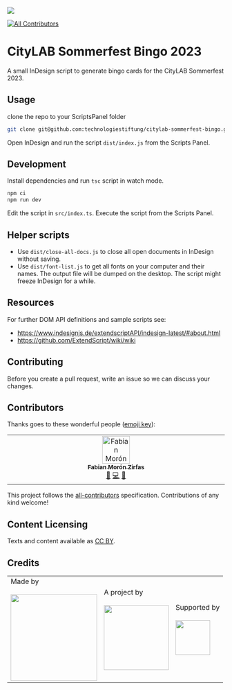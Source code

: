 ![](https://img.shields.io/badge/Built%20with%20%E2%9D%A4%EF%B8%8F-at%20Technologiestiftung%20Berlin-blue)

<!-- ALL-CONTRIBUTORS-BADGE:START - Do not remove or modify this section -->

[![All Contributors](https://img.shields.io/badge/all_contributors-1-orange.svg?style=flat-square)](#contributors-)

<!-- ALL-CONTRIBUTORS-BADGE:END -->

# CityLAB Sommerfest Bingo 2023

A small InDesign script to generate bingo cards for the CityLAB Sommerfest 2023.

## Usage

clone the repo to your ScriptsPanel folder

```bash
git clone git@github.com:technologiestiftung/citylab-sommerfest-bingo.git "~/Library/Preferences/Adobe InDesign/Version 18.0/en_US/Scripts/Scripts Panel/citylab-sommerfest-bingo"
```

Open InDesign and run the script `dist/index.js` from the Scripts Panel.

## Development

Install dependencies and run `tsc` script in watch mode.

```bash
npm ci
npm run dev
```

Edit the script in `src/index.ts`. Execute the script from the Scripts Panel.

## Helper scripts

- Use `dist/close-all-docs.js` to close all open documents in InDesign without saving.
- Use `dist/font-list.js` to get all fonts on your computer and their names. The output file will be dumped on the desktop. The script might freeze InDesign for a while.

## Resources

For further DOM API definitions and sample scripts see:

- https://www.indesignjs.de/extendscriptAPI/indesign-latest/#about.html
- https://github.com/ExtendScript/wiki/wiki

## Contributing

Before you create a pull request, write an issue so we can discuss your changes.

## Contributors

Thanks goes to these wonderful people ([emoji key](https://allcontributors.org/docs/en/emoji-key)):

<!-- ALL-CONTRIBUTORS-LIST:START - Do not remove or modify this section -->
<!-- prettier-ignore-start -->
<!-- markdownlint-disable -->
<table>
  <tbody>
    <tr>
      <td align="center" valign="top" width="14.28%"><a href="https://fabianmoronzirfas.me"><img src="https://avatars.githubusercontent.com/u/315106?v=4?s=64" width="64px;" alt="Fabian Morón Zirfas"/><br /><sub><b>Fabian Morón Zirfas</b></sub></a><br /><a href="#design-ff6347" title="Design">🎨</a> <a href="https://github.com/technologiestiftung/citylab-sommerfest-bingo/commits?author=ff6347" title="Code">💻</a> <a href="#ideas-ff6347" title="Ideas, Planning, & Feedback">🤔</a></td>
    </tr>
  </tbody>
</table>

<!-- markdownlint-restore -->
<!-- prettier-ignore-end -->

<!-- ALL-CONTRIBUTORS-LIST:END -->

This project follows the [all-contributors](https://github.com/all-contributors/all-contributors) specification. Contributions of any kind welcome!

## Content Licensing

Texts and content available as [CC BY](https://creativecommons.org/licenses/by/3.0/de/).

## Credits

<table>
  <tr>
    <td>
      Made by <a href="https://citylab-berlin.org/de/start/">
        <br />
        <br />
        <img width="200" src="https://citylab-berlin.org/wp-content/uploads/2021/05/citylab-logo.svg" />
      </a>
    </td>
    <td>
      A project by <a href="https://www.technologiestiftung-berlin.de/">
        <br />
        <br />
        <img width="150" src="https://citylab-berlin.org/wp-content/uploads/2021/05/tsb.svg" />
      </a>
    </td>
    <td>
      Supported by <a href="https://www.berlin.de/rbmskzl/">
        <br />
        <br />
        <img width="80" src="https://citylab-berlin.org/wp-content/uploads/2021/12/B_RBmin_Skzl_Logo_DE_V_PT_RGB-300x200.png" />
      </a>
    </td>
  </tr>
</table>

